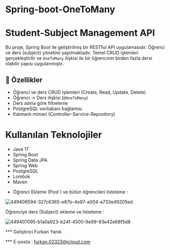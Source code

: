 # Spring-boot-OneToMany
# Student-Subject Management API

Bu proje, Spring Boot ile geliştirilmiş  bir RESTful API uygulamasıdır. Öğrenci ve ders (subject) yönetimi yapılmaktadır. Temel CRUD işlemleri gerçekleştirilir ve `OneToMany` ilişkisi ile bir öğrencinin birden fazla dersi olabilir yapısı uygulanmıştır.

## 📌 Özellikler

- Öğrenci ve ders CRUD işlemleri (Create, Read, Update, Delete)
- Öğrenci → Ders ilişkisi (`@OneToMany`)
- Ders adına göre filtreleme
- PostgreSQL veritabanı bağlantısı
- Katmanlı mimari (Controller-Service-Repository)

# Kullanılan Teknolojiler

- Java 17  
- Spring Boot  
- Spring Data JPA  
- Spring Web  
- PostgreSQL  
- Lombok  
- Maven
  
* Öğrenci Ekleme (Post ) ve bütün öğrencileri listeleme :



![449406594-327c6365-e87b-4e97-a004-a733e49205ed](https://github.com/user-attachments/assets/e0845858-561b-4148-89e0-ba05946d657a)

Öğrenciye ders (Subject) ekleme ve listeleme :


![449407095-b1a0a923-b24f-4500-9e99-93e42e68f5d8](https://github.com/user-attachments/assets/cb501968-c02a-432b-9ff7-2d26f9b200e9)

*** Geliştirici Furkan Yanık


***  E-posta : furkan.02323@icloud.com




